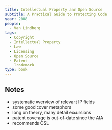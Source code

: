 ```yaml
---
title: Intellectual Property and Open Source
subtitle: A Practical Guide to Protecting Code
year: 2008
people:
  - Van Lindberg
tags:
  - Copyright
  - Intellectual Property
  - Law
  - Licensing
  - Open Source
  - Patent
  - Trademark
type: book
---
```


## Notes
- systematic overview of relevant IP fields
- some good cover metaphors
- long on theory, many detail excursions
- patent coverage is out-of-date since the AIA
- recommends OSL
